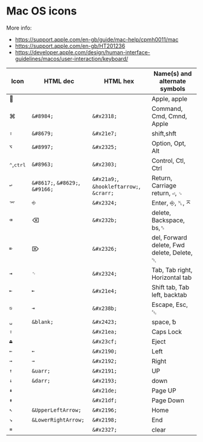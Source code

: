 # Mac OS icons
More info:
* https://support.apple.com/en-gb/guide/mac-help/cpmh0011/mac
* https://support.apple.com/en-gb/HT201236
* https://developer.apple.com/design/human-interface-guidelines/macos/user-interaction/keyboard/


| Icon | HTML dec | HTML hex | Name(s) and alternate symbols |
|---|---|---|---|
|  | | | Apple, apple|
| ⌘ | `&#8984;` | `&#x2318;` | Command, Cmd, Cmnd, Apple |
| <kbd>⇧</kbd> | `&#8679;` | `&#x21e7;` | shift,shft |
| <kbd>⌥</kbd> | `&#8997;` | `&#x2325;` | Option, Opt, Alt |
| <kbd>⌃</kbd>,<kbd>ctrl</kbd> | `&#8963;` | `&#x2303;` | Control, Ctl, Ctrl |
| <kbd>↩</kbd>| `&#8617;`, `&#8629;`, `&#9166;` | `&#x21a9;`, `&hookleftarrow;`, `&crarr;` | Return, Carriage return, <kbd>⏎</kbd>, <kbd>␍</kbd>|
| <kbd>⌤</kbd> | <kbd>⎆</kbd> | `&#x2324;` | Enter, ⎆, ␤, ⌅ |
| <kbd>⌫</kbd> | ⌫ | `&#x232b;` | delete, Backspace, bs,␈|
| <kbd>⌦</kbd> | ⌦ | `&#x2326;` | del, Forward delete, Fwd delete, Delete, ␡ |
| <kbd>⇥</kbd> | <kbd>␉</kbd> | `&#x2324;` | Tab, Tab right, Horizontal tab |
| <kbd>⇤</kbd> | <kbd>&larrb;</kbd> | `&#x21e4;` | Shift tab, Tab left, backtab |
| <kbd>⎋</kbd> | <kbd>&#x21e5;</kbd> | `&#x238b;` | Escape, Esc, ␛ |
| <kbd>␣</kbd> | `&blank;` | `&#x2423;` | space, ␢ |
| <kbd>⇪</kbd> | | `&#x21ea;` | Caps Lock |
| <kbd>⏏</kbd> | | `&#x23cf;` | Eject |
| <kbd>←</kbd> | <kbd>&larr;</kbd> | `&#x2190;` | Left |
| <kbd>→</kbd> | <kbd>&rarr;</kbd> | `&#x2192;` | Right |
| <kbd>↑</kbd> | `&uarr;` | `&#x2191;` | UP |
| <kbd>↓</kbd> | `&darr;` | `&#x2193;` | down |
| <kbd>⇞</kbd> | | `&#x21de;` | Page UP |
| <kbd>⇟</kbd> | | `&#x21df;` | Page Down |
| <kbd>↖</kbd> | `&UpperLeftArrow;` | `&#x2196;` | Home |
| <kbd>↘</kbd> | `&LowerRightArrow;` | `&#x2198;` | End |
| <kbd>⌧</kbd> | | `&#x2327;` | clear
